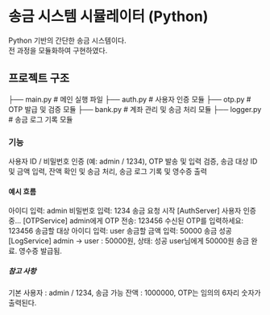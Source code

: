 # 송금 시스템 시뮬레이터 (Python)

Python 기반의 간단한 송금 시스템이다.  
전 과정을 모듈화하여 구현하였다.

## 프로젝트 구조
├── main.py # 메인 실행 파일
├── auth.py # 사용자 인증 모듈
├── otp.py # OTP 발급 및 검증 모듈
├── bank.py # 계좌 관리 및 송금 처리 모듈
├── logger.py # 송금 로그 기록 모듈

### 기능
사용자 ID / 비밀번호 인증 (예: admin / 1234), 
 OTP 발송 및 입력 검증,
 송금 대상 ID 및 금액 입력,
 잔액 확인 및 송금 처리,
송금 로그 기록 및 영수증 출력

#### 예시 흐름
아이디 입력: admin
비밀번호 입력: 1234
송금 요청 시작
[AuthServer] 사용자 인증 중...
[OTPService] admin에게 OTP 전송: 123456
수신된 OTP를 입력하세요: 123456
송금할 대상 아이디 입력: user
송금할 금액 입력: 50000
송금 성공
[LogService] admin → user : 50000원, 상태: 성공
user님에게 50000원 송금 완료. 영수증 발급됨.

##### 참고 사항
기본 사용자 : admin / 1234,
 송금 가능 잔액 : 1000000,
 OTP는 임의의 6자리 숫자가 출력된다.
